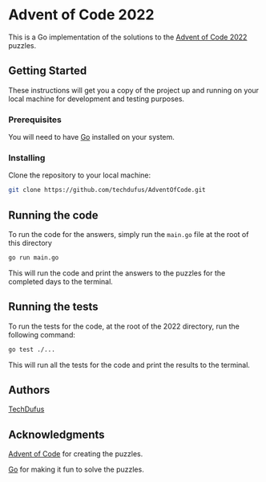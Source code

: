 # Advent of Code 2022
This is a Go implementation of the solutions to the [Advent of Code 2022](https://adventofcode.com/2022) puzzles.

## Getting Started
These instructions will get you a copy of the project up and running on your local machine for development and testing purposes.

### Prerequisites
You will need to have [Go](https://golang.org/) installed on your system.

### Installing
Clone the repository to your local machine:
```bash
git clone https://github.com/techdufus/AdventOfCode.git
```
## Running the code
To run the code for the answers, simply run the `main.go` file at the root of this directory
```bash
go run main.go
```
This will run the code and print the answers to the puzzles for the completed days to the terminal.

## Running the tests
To run the tests for the code, at the root of the 2022 directory, run the following command:
```bash
go test ./...
```
This will run all the tests for the code and print the results to the terminal.

## Authors
[TechDufus](https://github.com/techdufus)

## Acknowledgments
[Advent of Code](https://adventofcode.com/) for creating the puzzles.

[Go](https://golang.org/) for making it fun to solve the puzzles.
